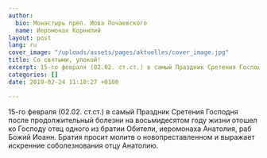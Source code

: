 ```yaml
---
author:
  bio: Монастырь преп. Иова Почаевского
  name: Иеромонах Корнилий
layout: post
lang: ru
cover_image: "/uploads/assets/pages/aktuelles/cover_image.jpg"
title: Со святыми, упокой!
excerpt: 15-го февраля (02.02. ст.ст.) в самый Праздник Сретения Господня ...
categories: []
date: 2019-02-24 11:10:27 +0100

---
```

15-го февраля (02.02. ст.ст.) в самый Праздник Сретения Господня после продолжительный болезни на восьмидесятом году жизни отошел ко Господу отец одного из братии Обители, иеромонаха Анатолия, раб Божий Иоанн. Братия просит молитв о новопреставленном и выражает искренние соболезнования отцу Анатолию.
